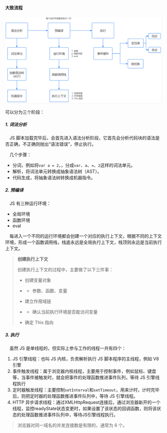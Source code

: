 #### 大致流程

![how-to-run](..\img\how-to-run.png)

可以分为三个阶段：

##### 1. 词法分析

　JS 脚本加载完毕后，会首先进入语法分析阶段，它首先会分析代码块的语法是否正确，不正确则抛出“语法错误”，停止执行。

　几个步骤：

- 分词，例如将`var a = 2`，，分成`var`、`a`、`=`、`2`这样的词法单元。
- 解析，将词法单元转换成抽象语法树（AST）。
- 代码生成，将抽象语法树转换成机器指令。

##### 2. 预编译

　JS 有三种运行环境：

- 全局环境
- 函数环境
- eval

　每进入一个不同的运行环境都会创建一个对应的执行上下文，根据不同的上下文环境，形成一个函数调用栈，栈底永远是全局执行上下文，栈顶则永远是当前执行上下文。

> **创建执行上下文**
>
> 创建执行上下文的过程中，主要做了以下三件事：
>
> - 创建变量对象
>
> - - 参数、函数、变量
>
> - 建立作用域链
>
> - - 确认当前执行环境是否能访问变量
>
> - 确定 This 指向



##### 3. 执行

　虽然 JS 是单线程的，但实际上参与工作的线程一共有四个：

1. JS 引擎线程：也叫 JS 内核，负责解析执行 JS 脚本程序的主线程，例如 V8 引擎
2. 事件触发线程：属于浏览器内核线程，主要用于控制事件，例如鼠标、键盘等，当事件被触发时，就会把事件的处理函数推进事件队列，等待 JS 引擎线程执行
3. 定时器触发线程：主要控制`setInterval`和`setTimeout`，用来计时，计时完毕后，则把定时器的处理函数推进事件队列中，等待 JS 引擎线程。
4. HTTP 异步请求线程：通过XMLHttpRequest连接后，通过浏览器新开的一个线程，监控readyState状态变更时，如果设置了该状态的回调函数，则将该状态的处理函数推进事件队列中，等待JS引擎线程执行。

> 浏览器对同一域名的并发连接数是有限的，通常为 6 个。

